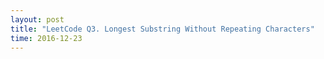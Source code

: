 ```yaml
---
layout: post
title: "LeetCode Q3. Longest Substring Without Repeating Characters"
time: 2016-12-23
---
```

